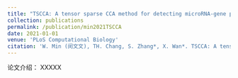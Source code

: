 ```yaml
---
title: "TSCCA: A tensor sparse CCA method for detecting microRNA-gene patterns from multiple cancers"
collection: publications
permalink: /publication/min2021TSCCA
date: 2021-01-01
venue: 'PLoS Computational Biology'
citation: 'W. Min (闵文文), TH. Chang, S. Zhang*, X. Wan*. TSCCA: A tensor sparse CCA method for detecting microRNA-gene patterns from multiple cancers. PLoS Computational Biology, 17(6): e1009044, 2021 (中国自动化学会推荐A刊)'
---
```


论文介绍：
XXXXX
